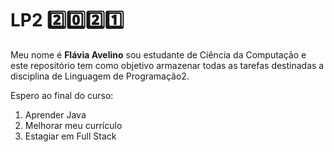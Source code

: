 # LP2 :two::zero::two::one:
Meu nome é **Flávia Avelino** sou estudante de Ciência da Computação e este repositório tem como objetivo armazenar todas as tarefas destinadas a disciplina de Linguagem de Programação2.
<p>Espero ao final do curso:

1. Aprender Java
2. Melhorar meu currículo
3. Estagiar em Full Stack
  

